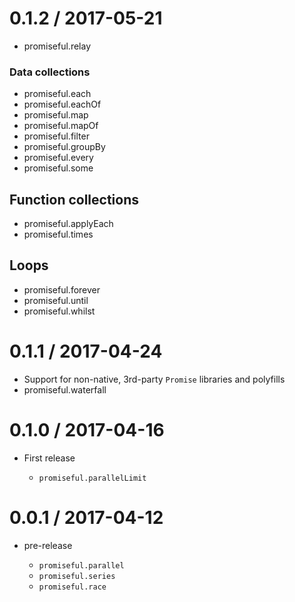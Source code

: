 0.1.2 / 2017-05-21
==================

 * promiseful.relay

 ### Data collections

 * promiseful.each
 * promiseful.eachOf
 * promiseful.map
 * promiseful.mapOf
 * promiseful.filter
 * promiseful.groupBy
 * promiseful.every
 * promiseful.some

 ## Function collections

 * promiseful.applyEach
 * promiseful.times

 ## Loops

 * promiseful.forever
 * promiseful.until
 * promiseful.whilst


0.1.1 / 2017-04-24
==================

 * Support for non-native, 3rd-party `Promise` libraries and polyfills
 * promiseful.waterfall


0.1.0 / 2017-04-16
==================

 * First release

   * `promiseful.parallelLimit`

0.0.1 / 2017-04-12
==================

 * pre-release

   * `promiseful.parallel`
   * `promiseful.series`
   * `promiseful.race`
